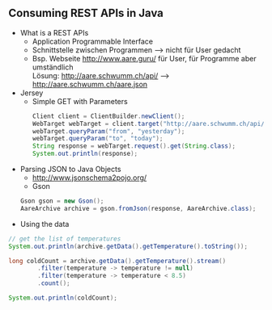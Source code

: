 ## Consuming REST APIs in Java

- What is a REST APIs
  - Application Programmable Interface
  - Schnittstelle zwischen Programmen --> nicht für User gedacht
  - Bsp. Webseite http://www.aare.guru/ für User, für Programme aber umständlich  
  Lösung: http://aare.schwumm.ch/api/ --> http://aare.schwumm.ch/aare.json
- Jersey
  - Simple GET with Parameters
    ```java
    Client client = ClientBuilder.newClient();
    WebTarget webTarget = client.target("http://aare.schwumm.ch/api/archive");
    webTarget.queryParam("from", "yesterday");
    webTarget.queryParam("to", "today");
    String response = webTarget.request().get(String.class);
    System.out.println(response);
    ```
- Parsing JSON to Java Objects
  - http://www.jsonschema2pojo.org/
  - Gson
  ```java
  Gson gson = new Gson();
  AareArchive archive = gson.fromJson(response, AareArchive.class);
  ```
- Using the data
```java
// get the list of temperatures
System.out.println(archive.getData().getTemperature().toString());

long coldCount = archive.getData().getTemperature().stream()
        .filter(temperature -> temperature != null)
        .filter(temperature -> temperature < 8.5)
        .count();

System.out.println(coldCount);
```
